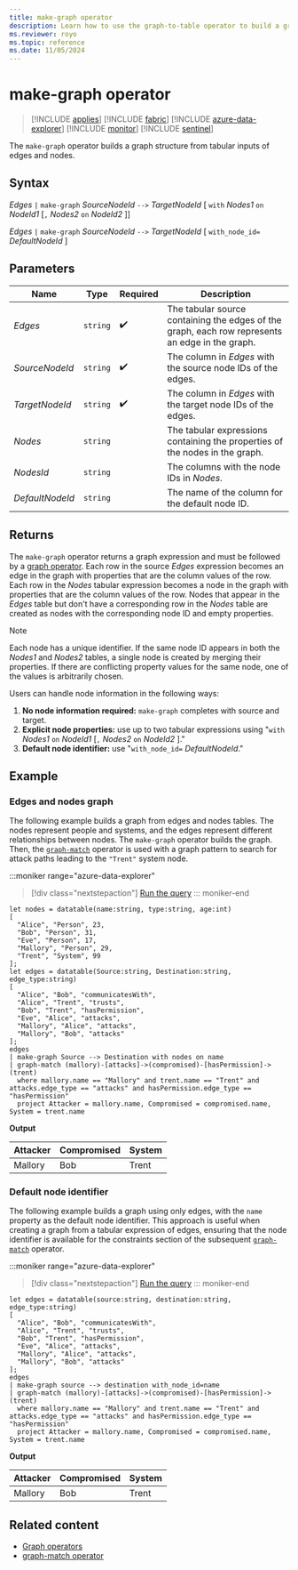 ```yaml
---
title: make-graph operator
description: Learn how to use the graph-to-table operator to build a graph structure from tabular inputs of edges and nodes.
ms.reviewer: royo
ms.topic: reference
ms.date: 11/05/2024
---
```

# make-graph operator

> [!INCLUDE [applies](../includes/applies-to-version/applies.md)] [!INCLUDE [fabric](../includes/applies-to-version/fabric.md)] [!INCLUDE [azure-data-explorer](../includes/applies-to-version/azure-data-explorer.md)] [!INCLUDE [monitor](../includes/applies-to-version/monitor.md)] [!INCLUDE [sentinel](../includes/applies-to-version/sentinel.md)]

The `make-graph` operator builds a graph structure from tabular inputs of edges and nodes.

## Syntax

*Edges* `|` `make-graph` *SourceNodeId* `-->` *TargetNodeId* [ `with` *Nodes1* `on` *NodeId1* [`,` *Nodes2* `on` *NodeId2* ]]

*Edges* `|` `make-graph` *SourceNodeId* `-->` *TargetNodeId* [ `with_node_id=` *DefaultNodeId* ]

## Parameters

| Name            | Type     | Required           | Description                                                                 |
|-----------------|----------|--------------------|-----------------------------------------------------------------------------|
| *Edges*         | `string` | :heavy_check_mark: | The tabular source containing the edges of the graph, each row represents an edge in the graph. |
| *SourceNodeId*  | `string` | :heavy_check_mark: | The column in *Edges* with the source node IDs of the edges. |
| *TargetNodeId*  | `string` | :heavy_check_mark: | The column in *Edges* with the target node IDs of the edges. |
| *Nodes*         | `string` |                    | The tabular expressions containing the properties of the nodes in the graph. |
| *NodesId*       | `string` |                    | The columns with the node IDs in *Nodes*. |
| *DefaultNodeId* | `string` |                    | The name of the column for the default node ID. |

## Returns

The `make-graph` operator returns a graph expression and must be followed by a [graph operator](graph-operators.md#supported-graph-operators). Each row in the source *Edges* expression becomes an edge in the graph with properties that are the column values of the row. Each row in the *Nodes* tabular expression becomes a node in the graph with properties that are the column values of the row. Nodes that appear in the *Edges* table but don't have a corresponding row in the *Nodes* table are created as nodes with the corresponding node ID and empty properties.

> [!NOTE]
> Each node has a unique identifier. If the same node ID appears in both the *Nodes1* and *Nodes2* tables, a single node is created by merging their properties. If there are conflicting property values for the same node, one of the values is arbitrarily chosen.

Users can handle node information in the following ways:

1. **No node information required:** `make-graph` completes with source and target.
2. **Explicit node properties:** use up to two tabular expressions using "`with` *Nodes1* `on` *NodeId1* [`,` *Nodes2* `on` *NodeId2* ]."
3. **Default node identifier:** use "`with_node_id=` *DefaultNodeId*."

## Example

### Edges and nodes graph

The following example builds a graph from edges and nodes tables. The nodes represent people and systems, and the edges represent different relationships between nodes. The `make-graph` operator builds the graph. Then, the [`graph-match`](graph-match-operator.md) operator is used with a graph pattern to search for attack paths leading to the `"Trent"` system node.

:::moniker range="azure-data-explorer"
> [!div class="nextstepaction"]
> <a href="https://dataexplorer.azure.com/clusters/help/databases/Samples?query=H4sIAAAAAAAEAI2STWvDMAyG74X%2bB5FTC0mh62G0I4Xu4zgYdLBDKcNNROI1toutrhT246c432WHERLsvLKk57UKJNAmRQcxpIL4ORQ40ULhypGVOguBrqduIzJcSU1TGI92%2fAIEm0ImGIQQvKF1RvPqbhFCpT2aw0BZzBvl5Xt4Zn7fKK%2biKIy9DjMuG%2fXdoqZS214doeLVcsnK%2foE%2fBbNgmt2wbM3ZJh3AMzqSWpA0uv1XHvrsYf5FV6MkRqmzlokgdB%2bS8qBprA1sOyR7duSCGy9aOReO%2bZR0TnrGgS9tNkEkkmOXpefOf2Lqok0ENFZVNo1HP6DEEaPMilMOlVMQReu%2bS3BhzHpGeFeOhj%2foz0RKUJLDRFUlp9GuLrWP1hP26mQNE2LKwoC3lKl0YupbvuRoEeokM18ijjsQEDoFH95plY9eqUvO2mv0AS1zGTIofhM4vAjfD7f9hQnBxudAywPVby6Epw6NtR5orVfTyVLX9S8y3HEIagMAAA==" target="_blank">Run the query</a>
::: moniker-end

```kusto
let nodes = datatable(name:string, type:string, age:int) 
[ 
  "Alice", "Person", 23,  
  "Bob", "Person", 31,  
  "Eve", "Person", 17,  
  "Mallory", "Person", 29,  
  "Trent", "System", 99 
]; 
let edges = datatable(Source:string, Destination:string, edge_type:string) 
[ 
  "Alice", "Bob", "communicatesWith",  
  "Alice", "Trent", "trusts",  
  "Bob", "Trent", "hasPermission",  
  "Eve", "Alice", "attacks",  
  "Mallory", "Alice", "attacks",  
  "Mallory", "Bob", "attacks"  
]; 
edges 
| make-graph Source --> Destination with nodes on name 
| graph-match (mallory)-[attacks]->(compromised)-[hasPermission]->(trent) 
  where mallory.name == "Mallory" and trent.name == "Trent" and attacks.edge_type == "attacks" and hasPermission.edge_type == "hasPermission" 
  project Attacker = mallory.name, Compromised = compromised.name, System = trent.name
```

**Output**

|Attacker|Compromised|System|
|---|---|---|
|Mallory|Bob|Trent|

### Default node identifier

The following example builds a graph using only edges, with the `name` property as the default node identifier. This approach is useful when creating a graph from a tabular expression of edges, ensuring that the node identifier is available for the constraints section of the subsequent [`graph-match`](graph-match-operator.md) operator.

:::moniker range="azure-data-explorer"
> [!div class="nextstepaction"]
> <a href="https://dataexplorer.azure.com/clusters/help/databases/Samples?query=H4sIAAAAAAAAA41Sy2rDMBC8%2ByuWnGyw8wEtDqSlx0KhhR5CCIq0xGosyUjrhkA%2Fviu%2F3VPxQUYzOzszdo0EqC4YoAQliJ9zjWlwrZf4EMhre8lBYSBtBWlnp7s4dKJ7M7IySA6QAGz2tZa4yWHz5M7xkM6Y1mopCMOnporv1rwPj5biC%2Fk2UBjxYXxCKxHe0BsdAtsYSS%2FfncSkJYiEvE4ar6Kunb%2F%2FkzJsHAmMHx8h6dtJfsCIKxYXL5oK%2Bn6gKHbLbuDG8U7WKTxpVVphkKe6gcIIkhWkpl%2BWFYdhybHYpVxQ4x0HQ8XAKmaEKRaQRa%2B3Cj3CoLGN%2BlCWcwIQVkHHnrG%2BvQ4ZNm6nD9cRprCRstr9h7iuP9ph018oCfadBHr%2Bg5becniegzG2iDng7%2FdAaBiaTf8C4hVjl48CAAA%3D" target="_blank">Run the query</a>
::: moniker-end

```kusto
let edges = datatable(source:string, destination:string, edge_type:string) 
[ 
  "Alice", "Bob", "communicatesWith",  
  "Alice", "Trent", "trusts",  
  "Bob", "Trent", "hasPermission",  
  "Eve", "Alice", "attacks",  
  "Mallory", "Alice", "attacks",  
  "Mallory", "Bob", "attacks"  
]; 
edges 
| make-graph source --> destination with_node_id=name
| graph-match (mallory)-[attacks]->(compromised)-[hasPermission]->(trent) 
  where mallory.name == "Mallory" and trent.name == "Trent" and attacks.edge_type == "attacks" and hasPermission.edge_type == "hasPermission" 
  project Attacker = mallory.name, Compromised = compromised.name, System = trent.name
```

**Output**

|Attacker|Compromised|System|
|---|---|---|
|Mallory|Bob|Trent|

## Related content

* [Graph operators](graph-operators.md)
* [graph-match operator](graph-match-operator.md)
